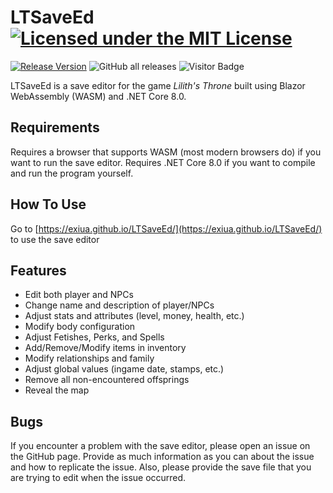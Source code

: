 # LTSaveEd [![Licensed under the MIT License](https://img.shields.io/badge/License-MIT-blue.svg)](https://github.com/Exiua/LTSaveEd/blob/master/LICENSE)
[![Release Version](https://img.shields.io/github/v/release/Exiua/LTSaveEd?include_prereleases)](https://github.com/Exiua/LTSaveEd/releases) ![GitHub all releases](https://img.shields.io/github/downloads/Exiua/LTSaveEd/total) ![Visitor Badge](https://visitor-badge.laobi.icu/badge?page_id=Exiua.LTSaveEd&format=true&query_only=true)

LTSaveEd is a save editor for the game _Lilith's Throne_ built using Blazor WebAssembly (WASM) and .NET Core 8.0.

## Requirements

Requires a browser that supports WASM (most modern browsers do) if you want to run the save editor. Requires .NET Core 8.0
if you want to compile and run the program yourself.

## How To Use

Go to [https://exiua.github.io/LTSaveEd/](https://exiua.github.io/LTSaveEd/) to use the save editor

## Features
- Edit both player and NPCs
- Change name and description of player/NPCs
- Adjust stats and attributes (level, money, health, etc.)
- Modify body configuration
- Adjust Fetishes, Perks, and Spells
- Add/Remove/Modify items in inventory
- Modify relationships and family
- Adjust global values (ingame date, stamps, etc.)
- Remove all non-encountered offsprings
- Reveal the map

## Bugs

If you encounter a problem with the save editor, please open an issue on the GitHub page. Provide as much information as 
you can about the issue and how to replicate the issue. Also, please provide the save file that you are trying to edit 
when the issue occurred.
